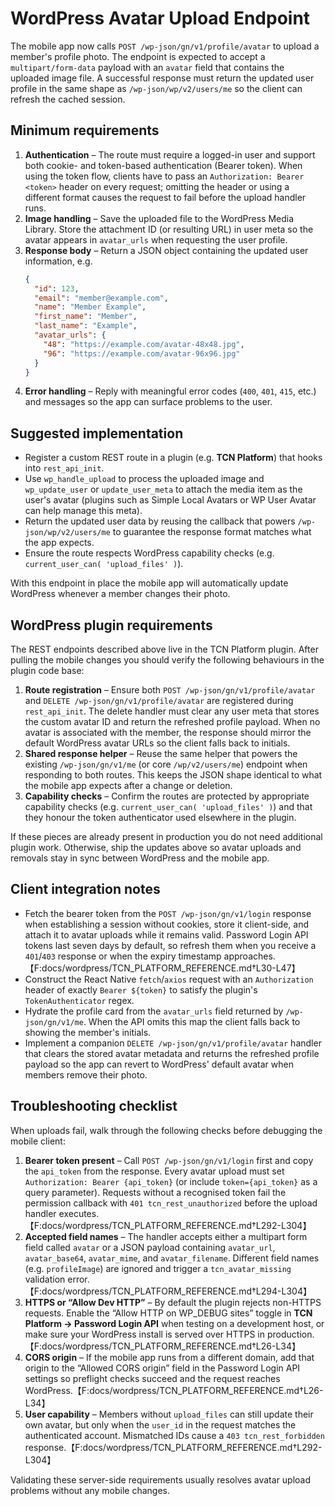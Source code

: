 # WordPress Avatar Upload Endpoint

The mobile app now calls `POST /wp-json/gn/v1/profile/avatar` to upload a member's profile photo. The endpoint is expected to accept a `multipart/form-data` payload with an `avatar` field that contains the uploaded image file. A successful response must return the updated user profile in the same shape as `/wp-json/wp/v2/users/me` so the client can refresh the cached session.

## Minimum requirements

1. **Authentication** – The route must require a logged-in user and support both cookie- and token-based authentication (Bearer token). When using the token flow, clients have to pass an `Authorization: Bearer <token>` header on every request; omitting the header or using a different format causes the request to fail before the upload handler runs.
2. **Image handling** – Save the uploaded file to the WordPress Media Library. Store the attachment ID (or resulting URL) in user meta so the avatar appears in `avatar_urls` when requesting the user profile.
3. **Response body** – Return a JSON object containing the updated user information, e.g.
   ```json
   {
     "id": 123,
     "email": "member@example.com",
     "name": "Member Example",
     "first_name": "Member",
     "last_name": "Example",
     "avatar_urls": {
       "48": "https://example.com/avatar-48x48.jpg",
       "96": "https://example.com/avatar-96x96.jpg"
     }
   }
   ```
4. **Error handling** – Reply with meaningful error codes (`400`, `401`, `415`, etc.) and messages so the app can surface problems to the user.

## Suggested implementation

- Register a custom REST route in a plugin (e.g. **TCN Platform**) that hooks into `rest_api_init`.
- Use `wp_handle_upload` to process the uploaded image and `wp_update_user` or `update_user_meta` to attach the media item as the user's avatar (plugins such as Simple Local Avatars or WP User Avatar can help manage this meta).
- Return the updated user data by reusing the callback that powers `/wp-json/wp/v2/users/me` to guarantee the response format matches what the app expects.
- Ensure the route respects WordPress capability checks (e.g. `current_user_can( 'upload_files' )`).

With this endpoint in place the mobile app will automatically update WordPress whenever a member changes their photo.

## WordPress plugin requirements

The REST endpoints described above live in the TCN Platform plugin. After pulling the
mobile changes you should verify the following behaviours in the plugin code base:

1. **Route registration** – Ensure both `POST /wp-json/gn/v1/profile/avatar` and
   `DELETE /wp-json/gn/v1/profile/avatar` are registered during `rest_api_init`.
   The delete handler must clear any user meta that stores the custom avatar ID and
   return the refreshed profile payload. When no avatar is associated with the member,
   the response should mirror the default WordPress avatar URLs so the client falls
   back to initials.
2. **Shared response helper** – Reuse the same helper that powers the existing
   `/wp-json/gn/v1/me` (or core `/wp/v2/users/me`) endpoint when responding to both
   routes. This keeps the JSON shape identical to what the mobile app expects after a
   change or deletion.
3. **Capability checks** – Confirm the routes are protected by appropriate
   capability checks (e.g. `current_user_can( 'upload_files' )`) and that they honour
   the token authenticator used elsewhere in the plugin.

If these pieces are already present in production you do not need additional plugin
work. Otherwise, ship the updates above so avatar uploads and removals stay in sync
between WordPress and the mobile app.

## Client integration notes

- Fetch the bearer token from the `POST /wp-json/gn/v1/login` response when establishing a session without cookies, store it client-side, and attach it to avatar uploads while it remains valid. Password Login API tokens last seven days by default, so refresh them when you receive a `401`/`403` response or when the expiry timestamp approaches.【F:docs/wordpress/TCN_PLATFORM_REFERENCE.md†L30-L47】
- Construct the React Native `fetch`/`axios` request with an `Authorization` header of exactly `Bearer ${token}` to satisfy the plugin's `TokenAuthenticator` regex.
- Hydrate the profile card from the `avatar_urls` field returned by `/wp-json/gn/v1/me`. When the API omits this map the client falls back to showing the member's initials.
- Implement a companion `DELETE /wp-json/gn/v1/profile/avatar` handler that clears the stored avatar metadata and returns the refreshed profile payload so the app can revert to WordPress' default avatar when members remove their photo.

## Troubleshooting checklist

When uploads fail, walk through the following checks before debugging the mobile client:

1. **Bearer token present** – Call `POST /wp-json/gn/v1/login` first and copy the `api_token` from the response. Every avatar upload must set `Authorization: Bearer {api_token}` (or include `token={api_token}` as a query parameter). Requests without a recognised token fail the permission callback with `401 tcn_rest_unauthorized` before the upload handler executes.【F:docs/wordpress/TCN_PLATFORM_REFERENCE.md†L292-L304】
2. **Accepted field names** – The handler accepts either a multipart form field called `avatar` or a JSON payload containing `avatar_url`, `avatar_base64`, `avatar_mime`, and `avatar_filename`. Different field names (e.g. `profileImage`) are ignored and trigger a `tcn_avatar_missing` validation error.【F:docs/wordpress/TCN_PLATFORM_REFERENCE.md†L294-L304】
3. **HTTPS or “Allow Dev HTTP”** – By default the plugin rejects non-HTTPS requests. Enable the “Allow HTTP on WP_DEBUG sites” toggle in **TCN Platform → Password Login API** when testing on a development host, or make sure your WordPress install is served over HTTPS in production.【F:docs/wordpress/TCN_PLATFORM_REFERENCE.md†L26-L34】
4. **CORS origin** – If the mobile app runs from a different domain, add that origin to the “Allowed CORS origin” field in the Password Login API settings so preflight checks succeed and the request reaches WordPress.【F:docs/wordpress/TCN_PLATFORM_REFERENCE.md†L26-L34】
5. **User capability** – Members without `upload_files` can still update their own avatar, but only when the `user_id` in the request matches the authenticated account. Mismatched IDs cause a `403 tcn_rest_forbidden` response.【F:docs/wordpress/TCN_PLATFORM_REFERENCE.md†L292-L304】

Validating these server-side requirements usually resolves avatar upload problems without any mobile changes.
